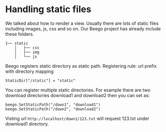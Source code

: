 # Handling static files
We talked about how to render a view. Usually there are lots of static files including images, js, css and so on. Our Beego project has already include these folders.
```
├── static
	│   ├── css
	│   ├── img
	│   └── js
```
Beego registers static directory as static path. Registering rule: url prefix with directory mapping

	StaticDir["/static"] = "static"
	
You can register multiple static directories. For example there are two download directories download1 and download2 then you can set as:

	beego.SetStaticPath("/down1", "download1")	
	beego.SetStaticPath("/down2", "download2")	
	
Visting url `http://localhost/down1/123.txt` will request 123.txt under download1 directory.
